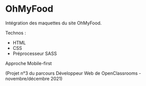 # OhMyFood

Intégration des maquettes du site OhMyFood.

Technos : 
- HTML
- CSS
- Préprocesseur SASS

Approche Mobile-first

(Projet n°3 du parcours Développeur Web de OpenClassrooms - novembre/décembre 2021)
